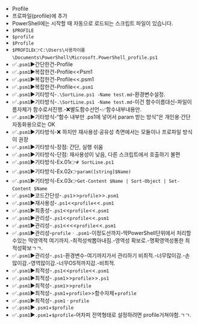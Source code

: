 - Profile
- 프로파일(profile)에 추가
- PowerShell에는 시작할 때 자동으로 로드되는 스크립트 파일이 있습니다.
- `$PROFILE`
- `$profile`
- `$Profile`
- `$PROFILE`👉`C:\Users\사용자이름\Documents\PowerShell\Microsoft.PowerShell_profile.ps1`
- ✅`.psm1`▶️간단한건-Profile
- ✅`.psm1`▶️복잡한건-Profile<<Psm1
- ✅`.psm1`▶️복잡한건-Profile<<.psm1
- ✅`.psm1`▶️복잡한건-Profile<<`.psm1`
- ✅`.psm1`▶️기타방식-`.\SortLine.ps1 -Name test.md`-환경변수설정.
- ✅`.psm1`▶️기타방식-`.\SortLine.ps1 -Name test.md`-이건 함수이름대신-파일이름자체가 함수로서진행.-❌별도함수선언-✅함수내부내용만.
- ✅`.psm1`▶️기타방식-“함수 내부만 .ps1에 넣어서 param 받는 방식”은 개인용·간단 자동화용으로는 OK
- ✅`.psm1`▶️기타방식-❌ 하지만 재사용성·공유성 측면에서는 모듈이나 프로파일 방식이 권장
- ✅`.psm1`▶️기타방식-장점: 간단, 실행 쉬움
- ✅`.psm1`▶️기타방식-단점: 재사용성이 낮음, 다른 스크립트에서 호출하기 불편
- ✅`.psm1`▶️기타방식-Ex.01👉`# SortLine.ps1`
- ✅`.psm1`▶️기타방식-Ex.02👉`param([string]$Name)`
- ✅`.psm1`▶️기타방식-Ex.03👉`Get-Content $Name | Sort-Object | Set-Content $Name`
- ✅`.psm1`▶️코드간단성-`.ps1`>>`profile`>>`.psm1`
- ✅`.psm1`▶️재사용성-`.ps1`<<`profile`<<`.psm1`
- ✅`.psm1`▶️최종성-`.ps1`<<`profile`<<`.psm1`
- ✅`.psm1`▶️관리성-`.ps1`<<`profile`<<`.psm1`
- ✅`.psm1`▶️관리성-`.ps1`<<<<`profile`<<`.psm1`
- ✅`.psm1`▶️관리성-`profile`ㆍ`.psm1`-이정도선까지-딱PowerShell단위에서 처리할수있는 딱영역적 여기까지.-최적성싹뽑아내짐.-영역성 확보로.-명확영역성통한 최적성확보ㄱㄱ.
- ✅`.psm1`▶️관리성-`.ps1`-환경변수-여기까지가서 관리하기 비최적.-너무많이감.-손많이감.-영역많이감.-너무OS적까지감.-비최적.
- ✅`.psm1`▶️최적성-`.ps1`<<`profile`<<`.psm1`
- ✅`.psm1`▶️최적성-`.psm1`>>`profile`>>`.ps1`
- ✅`.psm1`▶️최적성-`.psm1`>>`profile`
- ✅`.psm1`▶️최적성-`.psm1`+`profile`>>함수자체+`profile`
- ✅`.psm1`▶️최적성-`.psm1`ㆍ`profile`
- ✅`.psm1`▶️`.psm1`+`$profile`
- ✅`.psm1`▶️`.psm1`+`$profile`-어차피 전역형태로 설정하려면 profile거쳐야함.ㄱㄱ.

